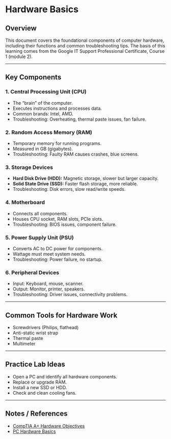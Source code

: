 # Hardware Basics

## Overview
This document covers the foundational components of computer hardware, including their functions and common troubleshooting tips. The basis of this learning comes from the Google IT Support Professional Certificate, Course 1 (module 2).

---

## Key Components

### 1. Central Processing Unit (CPU)
- The “brain” of the computer.
- Executes instructions and processes data.
- Common brands: Intel, AMD.
- Troubleshooting: Overheating, thermal paste issues, fan failure.

### 2. Random Access Memory (RAM)
- Temporary memory for running programs.
- Measured in GB (gigabytes).
- Troubleshooting: Faulty RAM causes crashes, blue screens.

### 3. Storage Devices
- **Hard Disk Drive (HDD):** Magnetic storage, slower but larger capacity.
- **Solid State Drive (SSD):** Faster flash storage, more reliable.
- Troubleshooting: Disk errors, slow read/write speeds.

### 4. Motherboard
- Connects all components.
- Houses CPU socket, RAM slots, PCIe slots.
- Troubleshooting: BIOS issues, component failure.

### 5. Power Supply Unit (PSU)
- Converts AC to DC power for components.
- Wattage must meet system needs.
- Troubleshooting: Power failure, no startup.

### 6. Peripheral Devices
- Input: Keyboard, mouse, scanner.
- Output: Monitor, printer, speakers.
- Troubleshooting: Driver issues, connectivity problems.

---

## Common Tools for Hardware Work
- Screwdrivers (Philips, flathead)
- Anti-static wrist strap
- Thermal paste
- Multimeter

---

## Practice Lab Ideas
- Open a PC and identify all hardware components.
- Replace or upgrade RAM.
- Install a new SSD or HDD.
- Check and clean cooling fans.

---

## Notes / References
- [CompTIA A+ Hardware Objectives](https://www.comptia.org/certifications/a)
- [PC Hardware Basics](https://www.crucial.com/articles/about-memory/what-is-ram)
